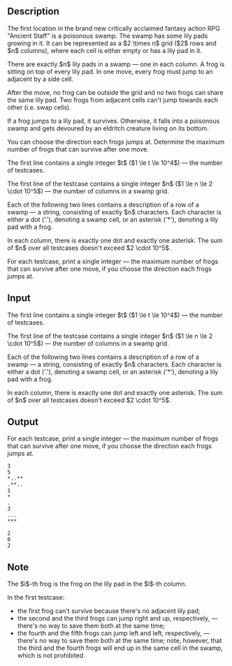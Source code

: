 ## Description

<div><p>The first location in the <span class="tex-font-style-it">brand new critically acclaimed fantasy action RPG "Ancient Staff"</span> is a poisonous swamp. The swamp has some lily pads growing in it. It can be represented as a $2 \times n$ grid ($2$ rows and $n$ columns), where each cell is either empty or has a lily pad in it.</p><p>There are exactly $n$ lily pads in a swamp&nbsp;— <span class="tex-font-style-bf">one in each column</span>. A frog is sitting on top of every lily pad. In one move, every frog must jump to an adjacent by a side cell.</p><p>After the move, no frog can be outside the grid and no two frogs can share the same lily pad. Two frogs from adjacent cells can't jump towards each other (i.e. swap cells).</p><p>If a frog jumps to a lily pad, it survives. Otherwise, it falls into a poisonous swamp and gets devoured by an eldritch creature living on its bottom.</p><p>You can choose the direction each frogs jumps at. Determine the maximum number of frogs that can survive after one move.</p></div><div class="input-specification"><p>The first line contains a single integer $t$ ($1 \le t \le 10^4$)&nbsp;— the number of testcases.</p><p>The first line of the testcase contains a single integer $n$ ($1 \le n \le 2 \cdot 10^5$)&nbsp;— the number of columns in a swamp grid.</p><p>Each of the following two lines contains a description of a row of a swamp&nbsp;— a string, consisting of exactly $n$ characters. Each character is either a dot ('.'), denoting a swamp cell, or an asterisk ('*'), denoting a lily pad with a frog.</p><p>In each column, there is exactly one dot and exactly one asterisk. The sum of $n$ over all testcases doesn't exceed $2 \cdot 10^5$.</p></div><div class="output-specification"><p>For each testcase, print a single integer&nbsp;— the maximum number of frogs that can survive after one move, if you choose the direction each frogs jumps at.</p></div>

## Input

<p>The first line contains a single integer $t$ ($1 \le t \le 10^4$)&nbsp;— the number of testcases.</p><p>The first line of the testcase contains a single integer $n$ ($1 \le n \le 2 \cdot 10^5$)&nbsp;— the number of columns in a swamp grid.</p><p>Each of the following two lines contains a description of a row of a swamp&nbsp;— a string, consisting of exactly $n$ characters. Each character is either a dot ('.'), denoting a swamp cell, or an asterisk ('*'), denoting a lily pad with a frog.</p><p>In each column, there is exactly one dot and exactly one asterisk. The sum of $n$ over all testcases doesn't exceed $2 \cdot 10^5$.</p>

## Output

<p>For each testcase, print a single integer&nbsp;— the maximum number of frogs that can survive after one move, if you choose the direction each frogs jumps at.</p>





```input1|2,3,4,8,9,10
3
5
*..**
.**..
1
*
.
3
...
***
```




```output1
2
0
2
```



## Note

<p>The $i$-th frog is the frog on the lily pad in the $i$-th column.</p><p>In the first testcase: </p><ul> <li> the first frog can't survive because there's no adjacent lily pad; </li><li> the second and the third frogs can jump right and up, respectively,&nbsp;— there's no way to save them both at the same time; </li><li> the fourth and the fifth frogs can jump left and left, respectively,&nbsp;— there's no way to save them both at the same time; note, however, that the third and the fourth frogs will end up in the same cell in the swamp, which is not prohibited. </li></ul>
